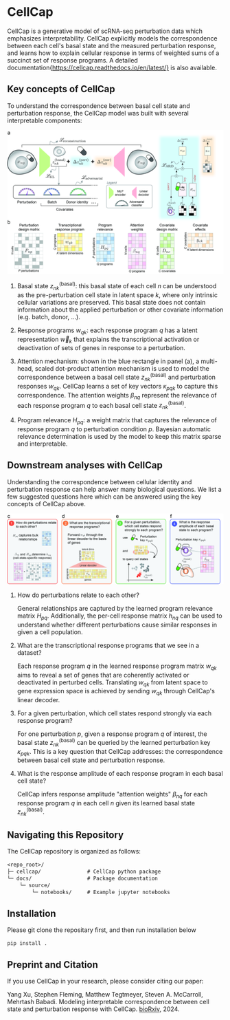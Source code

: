 CellCap
=======

CellCap is a generative model of scRNA-seq perturbation data which emphasizes interpretability. CellCap explicitly models the correspondence between each cell's basal state and the measured perturbation response, and learns how to explain cellular response in terms of weighted sums of a succinct set of response programs. A detailed documentation{https://cellcap.readthedocs.io/en/latest/} is also available.

Key concepts of CellCap
-----------------------
To understand the correspondence between basal cell state and perturbation response, the CellCap model was built with several interpretable components:

![Fig.1a-b](https://github.com/broadinstitute/CellCap/blob/main/docs/source/_static/design/Figure1.jpg?raw=false)

1. Basal state $z_{nk}^\text{(basal)}$: this basal state of each cell $n$ can be understood as the pre-perturbation cell state in latent space $k$, where only intrinsic cellular variations are preserved. This basal state does not contain information about the applied perturbation or other covariate information (e.g. batch, donor, ...).

2. Response programs $w_{qk}$: each response program $q$ has a latent representation $\vec{w}_k$ that explains the transcriptional activation or deactivation of sets of genes in response to a perturbation.

3. Attention mechanism: shown in the blue rectangle in panel (a), a multi-head, scaled dot-product attention mechanism is used to model the correspondence between a basal cell state $z_{nk}^\text{(basal)}$ and perturbation responses $w_{qk}$. CellCap learns a set of key vectors $\kappa_{pqk}$ to capture this correspondence. The attention weights $\beta_{nq}$ represent the relevance of each response program $q$ to each basal cell state $z_{nk}^\text{(basal)}$.

4. Program relevance $H_{pq}$: a weight matrix that captures the relevance of response program $q$ to perturbation condition $p$. Bayesian automatic relevance determination is used by the model to keep this matrix sparse and interpretable.

Downstream analyses with CellCap
--------------------------------

Understanding the correspondence between cellular identity and perturbation response can help answer many biological questions. We list a few suggested questions here which can be answered using the key concepts of CellCap above.

![Fig.1c-f](https://github.com/broadinstitute/CellCap/blob/main/docs/source/_static/design/Figure2.jpg?raw=false)

1. How do perturbations relate to each other?

    General relationships are captured by the learned program relevance matrix $H_{pq}$. Additionally, the per-cell response matrix $h_{nq}$ can be used to understand whether different perturbations cause similar responses in given a cell population.

2. What are the transcriptional response programs that we see in a dataset?

    Each response program $q$ in the learned response program matrix $w_{qk}$ aims to reveal a set of genes that are coherently activated or deactivated in perturbed cells. Translating $w_{qk}$ from latent space to gene expression space is achieved by sending $w_{qk}$ through CellCap's linear decoder.

3. For a given perturbation, which cell states respond strongly via each response program?

    For one perturbation $p$, given a response program $q$ of interest, the basal state $z_{nk}^\text{(basal)}$ can be queried by the learned perturbation key $\kappa_{pqk}$. This is a key question that CellCap addresses: the correspondence between basal cell state and perturbation response.

4. What is the response amplitude of each response program in each basal cell state?

    CellCap infers response amplitude "attention weights" $\beta_{nq}$ for each response program $q$ in each cell $n$ given its learned basal state $z_{nk}^\text{(basal)}$.

Navigating this Repository
--------------------------

The CellCap repository is organized as follows:
```
<repo_root>/
├─ cellcap/               # CellCap python package
└─ docs/                  # Package documentation
    └─ source/
        └─ notebooks/     # Example jupyter notebooks
```

Installation
------------
Please git clone the repositary first, and then run installation below

```
pip install .
```

Preprint and Citation
---------------------

If you use CellCap in your research, please consider citing our paper:

Yang Xu, Stephen Fleming, Matthew Tegtmeyer, Steven A. McCarroll, Mehrtash Babadi. Modeling interpretable correspondence between cell state and perturbation response with CellCap. [bioRxiv](https://www.biorxiv.org/content/10.1101/2024.03.14.585078v1), 2024.
